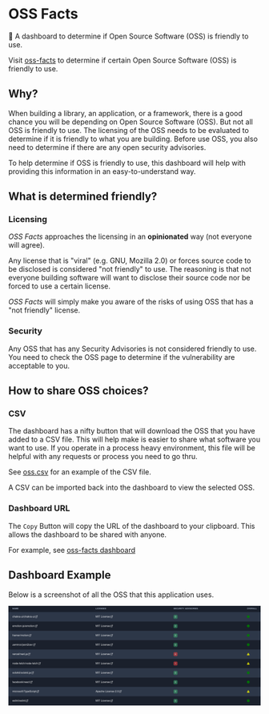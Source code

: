 # OSS Facts

🔎 A dashboard to determine if Open Source Software (OSS) is friendly to use.

Visit [oss-facts](https://oss-facts.vercel.app/) to determine if certain Open Source Software (OSS) is friendly to use.

## Why?

When building a library, an application, or a framework, there is a good chance you will be depending on Open Source
Software (OSS). But not all OSS is friendly to use. The licensing of the OSS needs to be evaluated to determine if it is
friendly to what you are building. Before use OSS, you also need to determine if there are any open security advisories.

To help determine if OSS is friendly to use, this dashboard will help with providing this information in an
easy-to-understand way.

## What is determined friendly?

### Licensing

*OSS Facts* approaches the licensing in an **opinionated** way (not everyone will agree).

Any license that is "viral" (e.g. GNU, Mozilla 2.0) or forces source code to be disclosed is considered "not friendly"
to use. The reasoning is that not everyone building software will want to disclose their source code nor be forced to
use a certain license.

*OSS Facts* will simply make you aware of the risks of using OSS that has a "not friendly" license.

### Security

Any OSS that has any Security Advisories is not considered friendly to use. You need to check the OSS page to determine
if the vulnerability are acceptable to you.

## How to share OSS choices?

### CSV

The dashboard has a nifty button that will download the OSS that you have added to a CSV file. This will help make is
easier to share what software you want to use. If you operate in a process heavy environment, this file will be helpful
with any requests or process you need to go thru.

See [oss.csv](./oss.csv) for an example of the CSV file.

A CSV can be imported back into the dashboard to view the selected OSS.

### Dashboard URL

The `Copy` Button will copy the URL of the dashboard to your clipboard. This allows the dashboard to be shared with
anyone.

For example,
see [oss-facts dashboard](https://oss-facts.vercel.app/?names=Y2hha3JhLXVpL2NoYWtyYS11aSxlbW90aW9uLWpzL2Vtb3Rpb24sZnJhbWVyL21vdGlvbix6ZW1pcmNvL2pzb24yY3N2LHZlcmNlbC9uZXh0LmpzLG5vZGUtZmV0Y2gvbm9kZS1mZXRjaCxvY3Rva2l0L29jdG9raXQuanMsZmFjZWJvb2svcmVhY3QsbWljcm9zb2Z0L1R5cGVTY3JpcHQsZXNsaW50L2VzbGludA==)

## Dashboard Example

Below is a screenshot of all the OSS that this application uses.

![pic](./pictures/oss-2022-02-05.png)
